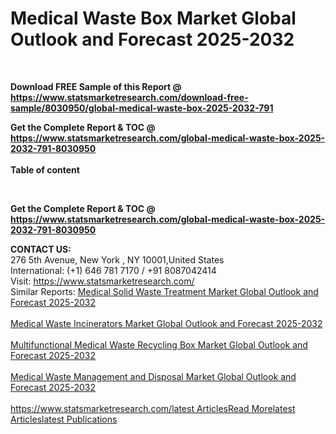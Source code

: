 <h1>Medical Waste Box Market Global Outlook and Forecast 2025-2032</h1><br/><p><strong>Download FREE Sample of this Report @ <a href="https://www.statsmarketresearch.com/download-free-sample/8030950/global-medical-waste-box-2025-2032-791">https://www.statsmarketresearch.com/download-free-sample/8030950/global-medical-waste-box-2025-2032-791</a></strong></p><div><b>Get the Complete Report & TOC @ <a href="https://www.statsmarketresearch.com/global-medical-waste-box-2025-2032-791-8030950">https://www.statsmarketresearch.com/global-medical-waste-box-2025-2032-791-8030950</a></b></div><br><b>Table of content</b><p><br><div><b>Get the Complete Report & TOC @ <a href="https://www.statsmarketresearch.com/global-medical-waste-box-2025-2032-791-8030950">https://www.statsmarketresearch.com/global-medical-waste-box-2025-2032-791-8030950</a></b></div></p> <b>CONTACT US:</b><br>276 5th Avenue, New York , NY 10001,United States<br>International: (+1) 646 781 7170 / +91 8087042414<br>Visit: <a href="https://www.statsmarketresearch.com/">https://www.statsmarketresearch.com/</a><br>Similar Reports: <a href="https://www.statsmarketresearch.com/global-medical-waste-box-2025-2032-791-8030950">Medical Solid Waste Treatment Market Global Outlook and Forecast 2025-2032 </a><br/><br/><a href="https://www.statsmarketresearch.com/global-medical-waste-box-2025-2032-791-8030950">Medical Waste Incinerators Market Global Outlook and Forecast 2025-2032 </a><br/><br/><a href="https://www.statsmarketresearch.com/global-medical-waste-box-2025-2032-791-8030950">Multifunctional Medical Waste Recycling Box Market Global Outlook and Forecast 2025-2032 </a><br/><br/><a href="https://www.statsmarketresearch.com/global-medical-waste-box-2025-2032-791-8030950">Medical Waste Management and Disposal Market Global Outlook and Forecast 2025-2032 </a><br/><br/><a href="https://gyeongbokgung.com">https://www.statsmarketresearch.com/</a><a href="https://hallyeomaritime.com">latest Articles</a><a href="https://jingwansa.com">Read More</a><a href=https://nguoiviet.jp/">latest Articles</a><a href="https://www.intelmarketresearch.com/">latest Publications</a>